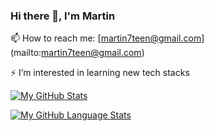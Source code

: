 ### Hi there 👋, I'm Martin

<!--
**MaRtin7teen/MaRtin7teen** is a ✨ _special_ ✨ repository because its `README.md` (this file) appears on your GitHub profile.

Here are some ideas to get you started:

- 🔭 I’m currently working on ...
- 🌱 I’m currently learning ...
- 👯 I’m looking to collaborate on ...
- 🤔 I’m looking for help with ...
- 💬 Ask me about ...
- 📫 How to reach me: ...
- 😄 Pronouns: ...
- ⚡ Fun fact: ...
-->

📫 How to reach me: [martin7teen@gmail.com] (mailto:martin7teen@gmail.com)

⚡ I’m interested in learning new tech stacks

[![My GitHub Stats](https://github-readme-stats.vercel.app/api/?username=MaRtin7teen&count_private=true&theme=tokyonight&showicons=true)]()

[![My GitHub Language Stats](https://github-readme-stats.vercel.app/api/top-langs/?username=MaRtin7teen&langs_count=5&theme=tokyonight)]()